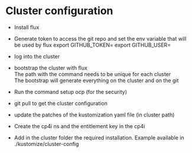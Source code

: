 # Cluster configuration

- Install flux

- Generate token to access the git repo and set the env variable that will be used by flux
export GITHUB_TOKEN=<your-token>
export GITHUB_USER=<your-username>

- log into the cluster

- bootstrap the cluster with flux  
The path with the command needs to be unique for each cluster  
The bootstrap will generate everything on the cluster and on the git

- Run the command setup ocp (for the security)

- git pull to get the cluster configuration

- update the patches of the kustomization yaml file (in cluster path)

- Create the cp4i ns and the entitlement key in the cp4i

- Add in the cluster folder the required installation. Example available in ./kustomize/cluster-config



